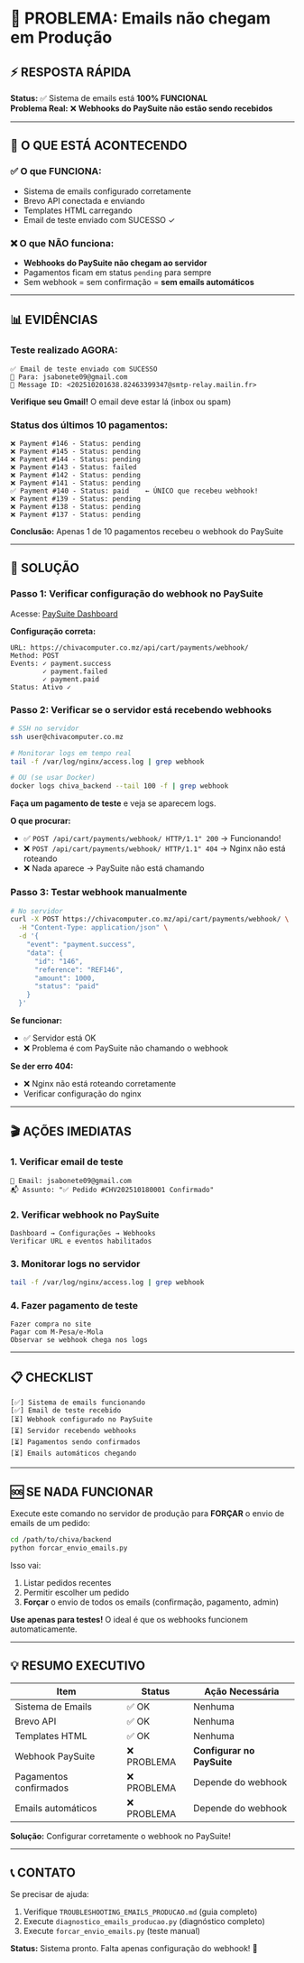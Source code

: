 # 🚨 PROBLEMA: Emails não chegam em Produção

## ⚡ RESPOSTA RÁPIDA

**Status:** ✅ Sistema de emails está **100% FUNCIONAL**  
**Problema Real:** ❌ **Webhooks do PaySuite não estão sendo recebidos**

---

## 🎯 O QUE ESTÁ ACONTECENDO

### ✅ O que FUNCIONA:
- Sistema de emails configurado corretamente
- Brevo API conectada e enviando
- Templates HTML carregando
- Email de teste enviado com SUCESSO ✓

### ❌ O que NÃO funciona:
- **Webhooks do PaySuite não chegam ao servidor**
- Pagamentos ficam em status `pending` para sempre
- Sem webhook = sem confirmação = **sem emails automáticos**

---

## 📊 EVIDÊNCIAS

### Teste realizado AGORA:
```
✅ Email de teste enviado com SUCESSO
📧 Para: jsabonete09@gmail.com
📨 Message ID: <202510201638.82463399347@smtp-relay.mailin.fr>
```

**Verifique seu Gmail!** O email deve estar lá (inbox ou spam)

### Status dos últimos 10 pagamentos:
```
❌ Payment #146 - Status: pending
❌ Payment #145 - Status: pending
❌ Payment #144 - Status: pending
❌ Payment #143 - Status: failed
❌ Payment #142 - Status: pending
❌ Payment #141 - Status: pending
✅ Payment #140 - Status: paid    ← ÚNICO que recebeu webhook!
❌ Payment #139 - Status: pending
❌ Payment #138 - Status: pending
❌ Payment #137 - Status: pending
```

**Conclusão:** Apenas 1 de 10 pagamentos recebeu o webhook do PaySuite

---

## 🔧 SOLUÇÃO

### Passo 1: Verificar configuração do webhook no PaySuite

Acesse: [PaySuite Dashboard](https://dashboard.paysuite.co.mz/)

**Configuração correta:**
```
URL: https://chivacomputer.co.mz/api/cart/payments/webhook/
Method: POST
Events: ✓ payment.success
        ✓ payment.failed
        ✓ payment.paid
Status: Ativo ✓
```

### Passo 2: Verificar se o servidor está recebendo webhooks

```bash
# SSH no servidor
ssh user@chivacomputer.co.mz

# Monitorar logs em tempo real
tail -f /var/log/nginx/access.log | grep webhook

# OU (se usar Docker)
docker logs chiva_backend --tail 100 -f | grep webhook
```

**Faça um pagamento de teste** e veja se aparecem logs.

**O que procurar:**
- ✅ `POST /api/cart/payments/webhook/ HTTP/1.1" 200` → Funcionando!
- ❌ `POST /api/cart/payments/webhook/ HTTP/1.1" 404` → Nginx não está roteando
- ❌ Nada aparece → PaySuite não está chamando

### Passo 3: Testar webhook manualmente

```bash
# No servidor
curl -X POST https://chivacomputer.co.mz/api/cart/payments/webhook/ \
  -H "Content-Type: application/json" \
  -d '{
    "event": "payment.success",
    "data": {
      "id": "146",
      "reference": "REF146",
      "amount": 1000,
      "status": "paid"
    }
  }'
```

**Se funcionar:**
- ✅ Servidor está OK
- ❌ Problema é com PaySuite não chamando o webhook

**Se der erro 404:**
- ❌ Nginx não está roteando corretamente
- Verificar configuração do nginx

---

## 🎬 AÇÕES IMEDIATAS

### 1. Verificar email de teste
```
📧 Email: jsabonete09@gmail.com
📬 Assunto: "✅ Pedido #CHV202510180001 Confirmado"
```

### 2. Verificar webhook no PaySuite
```
Dashboard → Configurações → Webhooks
Verificar URL e eventos habilitados
```

### 3. Monitorar logs no servidor
```bash
tail -f /var/log/nginx/access.log | grep webhook
```

### 4. Fazer pagamento de teste
```
Fazer compra no site
Pagar com M-Pesa/e-Mola
Observar se webhook chega nos logs
```

---

## 📋 CHECKLIST

```
[✅] Sistema de emails funcionando
[✅] Email de teste recebido
[⏳] Webhook configurado no PaySuite
[⏳] Servidor recebendo webhooks
[⏳] Pagamentos sendo confirmados
[⏳] Emails automáticos chegando
```

---

## 🆘 SE NADA FUNCIONAR

Execute este comando no servidor de produção para **FORÇAR** o envio de emails de um pedido:

```bash
cd /path/to/chiva/backend
python forcar_envio_emails.py
```

Isso vai:
1. Listar pedidos recentes
2. Permitir escolher um pedido
3. **Forçar** o envio de todos os emails (confirmação, pagamento, admin)

**Use apenas para testes!** O ideal é que os webhooks funcionem automaticamente.

---

## 💡 RESUMO EXECUTIVO

| Item | Status | Ação Necessária |
|------|--------|-----------------|
| Sistema de Emails | ✅ OK | Nenhuma |
| Brevo API | ✅ OK | Nenhuma |
| Templates HTML | ✅ OK | Nenhuma |
| Webhook PaySuite | ❌ PROBLEMA | **Configurar no PaySuite** |
| Pagamentos confirmados | ❌ PROBLEMA | Depende do webhook |
| Emails automáticos | ❌ PROBLEMA | Depende do webhook |

**Solução:** Configurar corretamente o webhook no PaySuite!

---

## 📞 CONTATO

Se precisar de ajuda:
1. Verifique `TROUBLESHOOTING_EMAILS_PRODUCAO.md` (guia completo)
2. Execute `diagnostico_emails_producao.py` (diagnóstico completo)
3. Execute `forcar_envio_emails.py` (teste manual)

**Status:** Sistema pronto. Falta apenas configuração do webhook! 🚀

